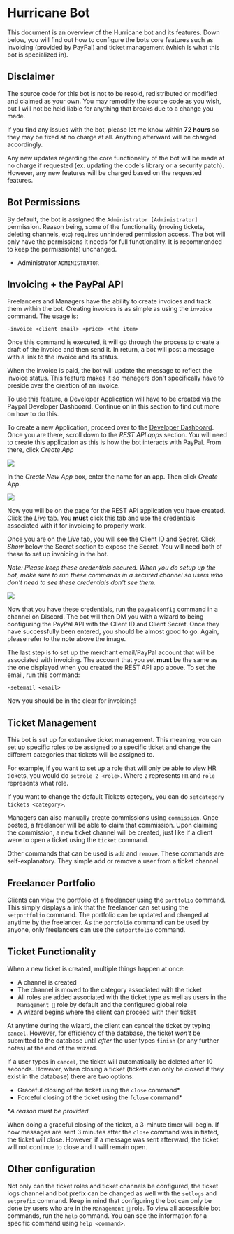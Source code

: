 # Hurricane Bot

This document is an overview of the Hurricane bot and its features. Down below, you will find out how to configure the bots core features such as invoicing (provided by PayPal) and ticket management (which is what this bot is specialized in).

## Disclaimer
The source code for this bot is not to be resold, redistributed or modified and claimed as your own. You may remodify the source code as you wish, but I will not be held liable for anything that breaks due to a change you made.

If you find any issues with the bot, please let me know within **72 hours** so they may be fixed at no charge at all. Anything afterward will be charged accordingly.

Any new updates regarding the core functionality of the bot will be made at no charge if requested (ex. updating the code's library or a security patch). However, any new features will be charged based on the requested features.

## Bot Permissions
By default, the bot is assigned the `Administrator [Administrator]` permission. Reason being, some of the functionality (moving tickets, deleting channels, etc) requires unhindered permission access. The bot will only have the permissions it needs for full functionality. It is recommended to keep the permission(s) unchanged.

- Administrator `ADMINISTRATOR`

## Invoicing + the PayPal API
Freelancers and Managers have the ability to create invoices and track them within the bot. Creating invoices is as simple as using the `invoice` command. The usage is:
```
-invoice <client email> <price> <the item>
```
Once this command is executed, it will go through the process to create a draft of the invoice and then send it. In return, a bot will post a message with a link to the invoice and its status.

When the invoice is paid, the bot will update the message to reflect the invoice status. This feature makes it so managers don't specifically have to preside over the creation of an invoice.

To use this feature, a Developer Application will have to be created via the Paypal Developer Dashboard. Continue on in this section to find out more on how to do this.

To create a new Application, proceed over to the [Developer Dashboard](https://developer.paypal.com/developer/applications). Once you are there, scroll down to the *REST API apps* section. You will need to create this application as this is how the bot interacts with PayPal. From there, click *Create App*

![](https://i.imgur.com/amj0Smp.png)

In the *Create New App* box, enter the name for an app. Then click *Create App*.

![](https://i.imgur.com/xLiInYk.png)

Now you will be on the page for the REST API application you have created. Click the *Live* tab. You **must** click this tab and use the credentials associated with it for invoicing to properly work.

Once you are on the *Live* tab, you will see the Client ID and Secret. Click *Show* below the Secret section to expose the Secret. You will need both of these to set up invoicing in the bot.

*Note: Please keep these credentials secured. When you do setup up the bot, make sure to run these commands in a secured channel so users who don't need to see these credentials don't see them.*

![](https://i.imgur.com/fR0yMJo.png)

Now that you have these credentials, run the `paypalconfig` command in a channel on Discord. The bot will then DM you with a wizard to being configuring the PayPal API with the Client ID and Client Secret. Once they have successfully been entered, you should be almost good to go. Again, please refer to the note above the image.

The last step is to set up the merchant email/PayPal account that will be associated with invoicing. The account that you set **must** be the same as the one displayed when you created the REST API app above. To set the email, run this command:
```
-setemail <email>
```
Now you should be in the clear for invoicing!

## Ticket Management
This bot is set up for extensive ticket management. This meaning, you can set up specific roles to be assigned to a specific ticket and change the different categories that tickets will be assigned to.

For example, if you want to set up a role that will only be able to view HR tickets, you would do `setrole 2 <role>`. Where `2` represents `HR` and `role` represents what role.

If you want to change the default Tickets category, you can do `setcategory tickets <category>`.

Managers can also manually create commissions using `commission`. Once posted, a freelancer will be able to claim that commission. Upon claiming the commission, a new ticket channel will be created, just like if a client were to open a ticket using the `ticket` command.

Other commands that can be used is `add` and `remove`. These commands are self-explanatory. They simple add or remove a user from a ticket channel.

## Freelancer Portfolio
Clients can view the portfolio of a freelancer using the `portfolio` command. This simply displays a link that the freelancer can set using the `setportfolio` command. The portfolio can be updated and changed at anytime by the freelancer. As the `portfolio` command can be used by anyone, only freelancers can use the `setportfolio` command.

## Ticket Functionality
When a new ticket is created, multiple things happen at once:
- A channel is created
- The channel is moved to the category associated with the ticket
- All roles are added associated with the ticket type as well as users in the `Management 💼` role by default and the configured global role
- A wizard begins where the client can proceed with their ticket

At anytime during the wizard, the client can cancel the ticket by typing `cancel`. However, for efficiency of the database, the ticket *won't* be submitted to the database until *after* the user types `finish` (or any further notes) at the end of the wizard.

If a user types in `cancel`, the ticket will automatically be deleted after 10 seconds. However, when closing a ticket (tickets can only be closed if they exist in the database) there are two options:

- Graceful closing of the ticket using the `close` command*
- Forceful closing of the ticket using the `fclose` command*

**A reason must be provided*

When doing a graceful closing of the ticket, a 3-minute timer will begin. If now messages are sent 3 minutes after the `close` command was initiated, the ticket will close. However, if a message was sent afterward, the ticket will not continue to close and it will remain open.

## Other configuration
Not only can the ticket roles and ticket channels be configured, the ticket logs channel and bot prefix can be changed as well with the `setlogs` and `setprefix` command. Keep in mind that configuring the bot can only be done by users who are in the `Management 💼` role. To view all accessible bot commands, run the `help` command. You can see the information for a specific command using `help <command>`.

